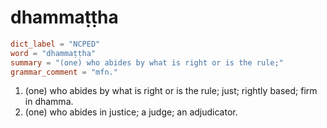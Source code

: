 # dhammaṭṭha

``` toml
dict_label = "NCPED"
word = "dhammaṭṭha"
summary = "(one) who abides by what is right or is the rule;"
grammar_comment = "mfn."
```

1. (one) who abides by what is right or is the rule; just; rightly based; firm in dhamma.
2. (one) who abides in justice; a judge; an adjudicator.

